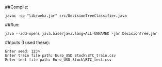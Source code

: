 ##Compile:

    javac -cp "lib/weka.jar" src/DecisionTreeClassifier.java    

##Run:

    java --add-opens java.base/java.lang=ALL-UNNAMED -jar DecisionTree.jar

#Inputs (I used these):

    Enter seed: 1234
    Enter train file path: Euro_USD Stock\BTC_train.csv 
    Enter test file path: Euro_USD Stock\BTC_test.csv 